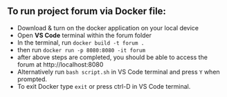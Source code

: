 ## To run project forum via Docker file:

  - Download & turn on the docker application on your local device<br>
  - Open **VS Code** terminal within the forum folder
  - In the terminal, run `docker build -t forum .`
  - then run `docker run -p 8080:8080 -it forum`
  - after above steps are completed, you should be able to access the forum at http://localhost:8080
  - Alternatively run `bash script.sh` in VS Code terminal and press `Y` when prompted.
  - To exit Docker type `exit` or press ctrl-D in VS Code terminal.
